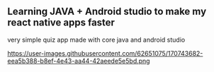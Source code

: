## Learning JAVA + Android studio to make my react native apps faster

very simple quiz app made with core java and android studio

https://user-images.githubusercontent.com/62651075/170743682-eea5b388-b8ef-4e43-aa44-42aeede5e5bd.png
